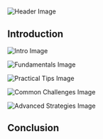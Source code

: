 # 


![Header Image](https://fal.media/files/koala/V5dgeD24d28XrF7WFB-Oi.png)

## Introduction


![Intro Image](https://fal.media/files/zebra/fnASBCJ9KcNCFEBRDvdjX.png)

<a href=".html"></a>

![Fundamentals Image](https://fal.media/files/rabbit/kRkrSOK3c1xu1PTakN6WI.png)

<a href=".html"></a>

![Practical Tips Image](https://fal.media/files/panda/uBO0aj6lNgcSaX0V89Ojq.png)

<a href=".html"></a>

![Common Challenges Image](https://fal.media/files/kangaroo/T1Sb0WQhKpNmXCwuGriK8.png)

<a href=".html"></a>

![Advanced Strategies Image](https://fal.media/files/panda/fcjqQ40x8-qmOBf90sPy1.png)

## Conclusion

